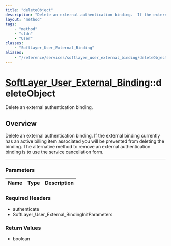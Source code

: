 ```yaml
---
title: "deleteObject"
description: "Delete an external authentication binding.  If the external binding currently has an active billing item associated you... "
layout: "method"
tags:
    - "method"
    - "sldn"
    - "User"
classes:
    - "SoftLayer_User_External_Binding"
aliases:
    - "/reference/services/softlayer_user_external_binding/deleteObject"
---
```

# [SoftLayer_User_External_Binding](/reference/services/SoftLayer_User_External_Binding)::deleteObject


Delete an external authentication binding.


## Overview 
Delete an external authentication binding.  If the external binding currently has an active billing item associated you will be prevented from deleting the binding.  The alternative method to remove an external authentication binding is to use the service cancellation form. 

-----

### Parameters 
|Name | Type | Description |
| --- | --- | --- |


### Required Headers
* authenticate
* SoftLayer_User_External_BindingInitParameters


### Return Values
* boolean




